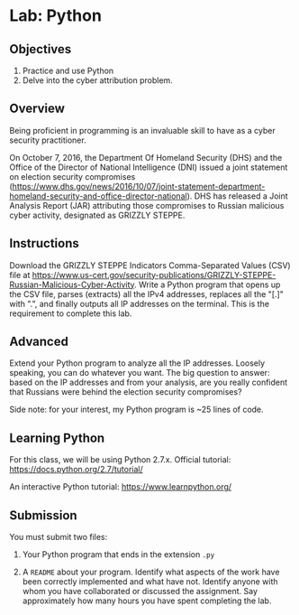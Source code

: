 # Lab: Python

## Objectives

1. Practice and use Python
2. Delve into the cyber attribution problem.

## Overview

Being proficient in programming is an invaluable skill to have as a cyber security practitioner.

On October 7, 2016, the Department Of Homeland Security (DHS) and the Office of the Director of National Intelligence (DNI) issued a joint statement on election security compromises (https://www.dhs.gov/news/2016/10/07/joint-statement-department-homeland-security-and-office-director-national). DHS has released a Joint Analysis Report (JAR) attributing those compromises to Russian malicious cyber activity, designated as GRIZZLY STEPPE.

## Instructions

Download the GRIZZLY STEPPE Indicators Comma-Separated Values (CSV) file at https://www.us-cert.gov/security-publications/GRIZZLY-STEPPE-Russian-Malicious-Cyber-Activity.  Write a Python program that opens up the CSV file, parses (extracts) all the IPv4 addresses, replaces all the "[.]" with ".", and finally outputs all IP addresses on the terminal.  This is the requirement to complete this lab.

## Advanced

Extend your Python program to analyze all the IP addresses.  Loosely speaking, you can do whatever you want.  The big question to answer: based on the IP addresses and from your analysis, are you really confident that Russians were behind the election security compromises?

Side note: for your interest, my Python program is ~25 lines of code.

## Learning Python

For this class, we will be using Python 2.7.x. Official tutorial: https://docs.python.org/2.7/tutorial/

An interactive Python tutorial: https://www.learnpython.org/

## Submission

You must submit two files:

1. Your Python program that ends in the extension `.py`

2. A `README` about your program.  Identify what aspects of the work have been correctly implemented and what have not. Identify anyone with whom you have collaborated or discussed the assignment. Say approximately how many hours you have spent completing the lab.